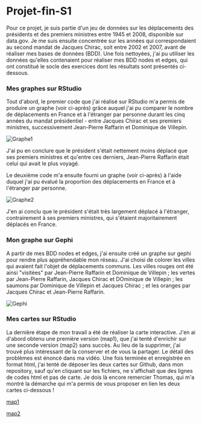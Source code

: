 # Projet-fin-S1  

Pour ce projet, je suis partie d'un jeu de données sur les déplacements des présidents et des premiers ministres entre 1945 et 2008, disponible sur data.gov. Je me suis ensuite concentrée sur les années qui correspondaient au second mandat de Jacques Chirac, soit entre 2002 et 2007, avant de réaliser mes bases de données (BDD). Une fois nettoyées, j'ai pu utiliser les données qu'elles contenaient pour réaliser mes BDD nodes et edges, qui ont constitué le socle des exercices dont les résultats sont présentés ci-dessous.

### Mes graphes sur RStudio

Tout d'abord, le premier code que j'ai réalisé sur RStudio m'a permis de produire un graphe (voir ci-après) grâce auquel j'ai pu comparer le nombre de déplacements en France et à l'étranger par personne durant les cinq années du mandat présidentiel - entre Jacques Chirac et ses premiers ministres, successivement Jean-Pierre Raffarin et Dominique de Villepin.  

![Graphe1](https://github.com/user-attachments/assets/6d2ade17-3092-4532-9d3d-2099ebb3b288)

J'ai pu en conclure que le président s'était nettement moins déplacé que ses premiers ministres et qu'entre ces derniers, Jean-Pierre Raffarin était celui qui avait le plus voyagé.

Le deuxième code m'a ensuite fourni un graphe (voir ci-après) à l'aide duquel j'ai pu évalué la proportion des déplacements en France et à l'étranger par personne.

![Graphe2](https://github.com/user-attachments/assets/71a741fa-7f0a-4ef1-940f-7eb7ea771ebf)

J'en ai conclu que le président s'était très largement déplacé à l'étranger, contrairement à ses premiers ministres, qui s'étaient majoritairement déplacés en France.

### Mon graphe sur Gephi 

A partir de mes BDD nodes et edges, j'ai ensuite créé un graphe sur gephi pour rendre plus appréhendable mon réseau. J'ai choisi de colorer les villes qui avaient fait l'objet de déplacements communs. Les villes rouges ont été ainsi "visitées" par Jean-Pierre Raffarin et Dominique de Villepin ; les vertes par Jean-Pierre Raffarin, Jacques Chirac et DOminique de Villepin ; les saumons par Dominique de Villepin et Jacques Chirac ; et les oranges par Jacques Chirac et Jean-Pierre Raffarin.

![Gephi](https://github.com/user-attachments/assets/5e947292-8a40-4b67-8aa2-e977321998f4)

### Mes cartes sur RStudio

La dernière étape de mon travail a été de réaliser la carte interactive. J'en ai d'abord obtenu une première version (map1), que j'ai tenté d'enrichir sur une seconde version (map2) sans succès. Au lieu de la supprimer, j'ai trouvé plus intéressant de la conserver et de vous la partager. Le détail des problèmes est énoncé dans ma vidéo. 
Une fois terminée et enregistrée en format html, j'ai tenté de déposer les deux cartes sur Github, dans mon repository, sauf qu'en cliquant sur les fichiers, ne s'affichait que des lignes de codes html et pas de carte. Je dois là encore remercier Thomas, qui m'a montré la démarche qui m'a permis de vous proposer en lien les deux cartes ci-dessous !  

[map1](https://Joanna16-lang.github.io/Projet-fin-semestre1/map1.html)

[map2](https://Joanna16-lang.github.io/Projet-fin-semestre1/map2.html)
